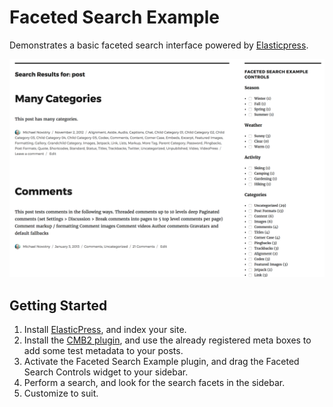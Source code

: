 # Faceted Search Example
Demonstrates a basic faceted search interface powered by [Elasticpress](https://github.com/10up/ElasticPress).

![screenshot](screenshot.png?raw=true)

## Getting Started

1. Install [ElasticPress](https://github.com/10up/ElasticPress), and index your site.
2. Install the [CMB2 plugin](https://github.com/WebDevStudios/CMB2), and use the already registered meta boxes to add some test metadata to your posts.
3. Activate the Faceted Search Example plugin, and drag the Faceted Search Controls widget to your sidebar.
4. Perform a search, and look for the search facets in the sidebar.
5. Customize to suit.
